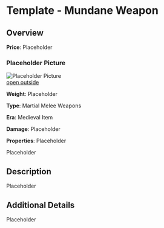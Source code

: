 # Template - Mundane Weapon

## Overview

**Price**: Placeholder

### Placeholder Picture

![Placeholder Picture](https://publish-01.obsidian.md/access/36b98e212e9d73fe1bd4813f96b0fd71/z_Assets/Misc/ImagePlaceholder.png)  
[open outside](https://obsidianttrpgtutorials.com/z_Assets/Misc/ImagePlaceholder.png)

**Weight**: Placeholder

**Type**: Martial Melee Weapons

**Era**: Medieval Item

**Damage**: Placeholder

**Properties**: Placeholder

Placeholder

## Description

Placeholder

## Additional Details

Placeholder